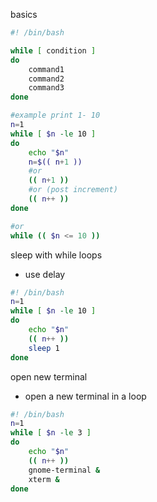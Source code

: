 basics
``` bash
#! /bin/bash

while [ condition ]
do 
	command1
	command2
	command3
done

#example print 1- 10
n=1
while [ $n -le 10 ]
do
	echo "$n"
	n=$(( n+1 ))
	#or
	(( n+1 ))
	#or (post increment)
	(( n++ ))
done

#or
while (( $n <= 10 ))
```


 sleep with while loops 
- use delay
``` bash
#! /bin/bash
n=1
while [ $n -le 10 ]
do
	echo "$n"
	(( n++ ))
	sleep 1
done
```

open new terminal
- open a new terminal in a loop
``` bash
#! /bin/bash
n=1
while [ $n -le 3 ]
do
	echo "$n"
	(( n++ ))
	gnome-terminal &
	xterm &
done
```